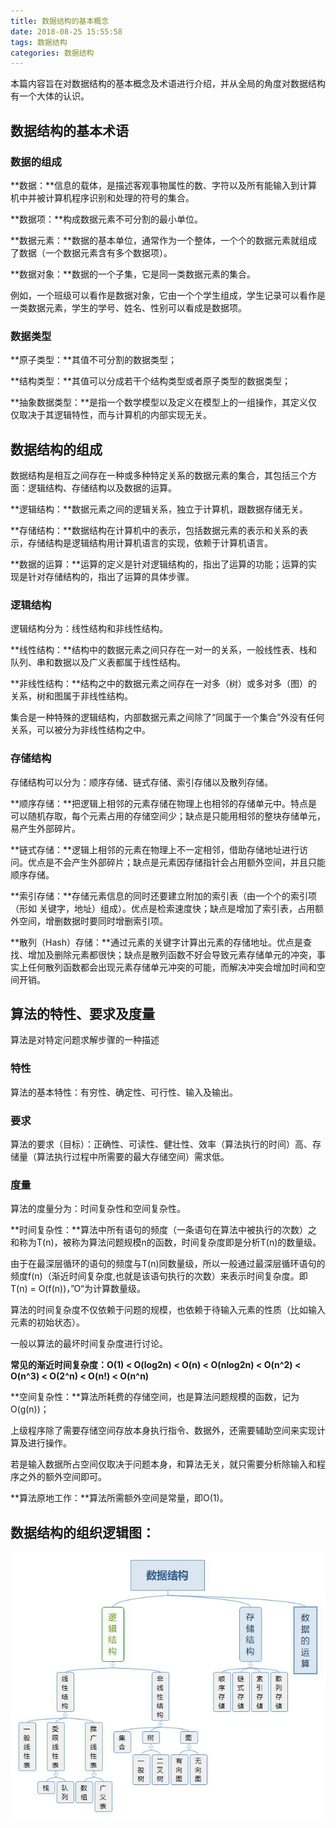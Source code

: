 ```yaml
---
title: 数据结构的基本概念
date: 2018-08-25 15:55:58
tags: 数据结构
categories: 数据结构
---
```


本篇内容旨在对数据结构的基本概念及术语进行介绍，并从全局的角度对数据结构有一个大体的认识。

## 数据结构的基本术语

### 数据的组成
**数据：**信息的载体，是描述客观事物属性的数、字符以及所有能输入到计算机中并被计算机程序识别和处理的符号的集合。

**数据项：**构成数据元素不可分割的最小单位。

**数据元素：**数据的基本单位，通常作为一个整体，一个个的数据元素就组成了数据（一个数据元素含有多个数据项）。

**数据对象：**数据的一个子集，它是同一类数据元素的集合。

例如，一个班级可以看作是数据对象，它由一个个学生组成，学生记录可以看作是一类数据元素，学生的学号、姓名、性别可以看成是数据项。

### 数据类型

**原子类型：**其值不可分割的数据类型；

**结构类型：**其值可以分成若干个结构类型或者原子类型的数据类型；

**抽象数据类型：**是指一个数学模型以及定义在模型上的一组操作，其定义仅仅取决于其逻辑特性，而与计算机的内部实现无关。


## 数据结构的组成

数据结构是相互之间存在一种或多种特定关系的数据元素的集合，其包括三个方面：逻辑结构、存储结构以及数据的运算。

**逻辑结构：**数据元素之间的逻辑关系，独立于计算机，跟数据存储无关。

**存储结构：**数据结构在计算机中的表示，包括数据元素的表示和关系的表示，存储结构是逻辑结构用计算机语言的实现，依赖于计算机语言。

**数据的运算：**运算的定义是针对逻辑结构的，指出了运算的功能；运算的实现是针对存储结构的，指出了运算的具体步骤。

### 逻辑结构

逻辑结构分为：线性结构和非线性结构。

**线性结构：**结构中的数据元素之间只存在一对一的关系，一般线性表、栈和队列、串和数据以及广义表都属于线性结构。

**非线性结构：**结构之中的数据元素之间存在一对多（树）或多对多（图）的关系，树和图属于非线性结构。

集合是一种特殊的逻辑结构，内部数据元素之间除了“同属于一个集合”外没有任何关系，可以被分为非线性结构之中。

### 存储结构

存储结构可以分为：顺序存储、链式存储、索引存储以及散列存储。

**顺序存储：**把逻辑上相邻的元素存储在物理上也相邻的存储单元中。特点是可以随机存取，每个元素占用的存储空间少；缺点是只能用相邻的整块存储单元，易产生外部碎片。

**链式存储：**逻辑上相邻的元素在物理上不一定相邻，借助存储地址进行访问。优点是不会产生外部碎片；缺点是元素因存储指针会占用额外空间，并且只能顺序存储。

**索引存储：**存储元素信息的同时还要建立附加的索引表（由一个个的索引项（形如 关键字，地址）组成）。优点是检索速度快；缺点是增加了索引表，占用额外空间，增删数据时要同时增删索引项。

**散列（Hash）存储：**通过元素的关键字计算出元素的存储地址。优点是查找、增加及删除元素都很快；缺点是散列函数不好会导致元素存储单元的冲突，事实上任何散列函数都会出现元素存储单元冲突的可能，而解决冲突会增加时间和空间开销。

## 算法的特性、要求及度量

算法是对特定问题求解步骤的一种描述

### 特性

算法的基本特性：有穷性、确定性、可行性、输入及输出。

### 要求

算法的要求（目标）：正确性、可读性、健壮性、效率（算法执行的时间）高、存储量（算法执行过程中所需要的最大存储空间）需求低。

### 度量

算法的度量分为：时间复杂性和空间复杂性。

**时间复杂性：**算法中所有语句的频度（一条语句在算法中被执行的次数）之和称为T(n)，被称为算法问题规模n的函数，时间复杂度即是分析T(n)的数量级。

由于在最深层循环的语句的频度与T(n)同数量级，所以一般通过最深层循环语句的频度f(n)（渐近时间复杂度,也就是该语句执行的次数）来表示时间复杂度。即 T(n) = O(f(n))，”O“为计算数量级。

算法的时间复杂度不仅依赖于问题的规模，也依赖于待输入元素的性质（比如输入元素的初始状态）。

一般以算法的最坏时间复杂度进行讨论。

**常见的渐近时间复杂度：O(1) < O(log2n) < O(n) < O(nlog2n) < O(n^2) < O(n^3) < O(2^n) < O(n!) < O(n^n)**

**空间复杂性：**算法所耗费的存储空间，也是算法问题规模的函数，记为O(g(n))；

上级程序除了需要存储空间存放本身执行指令、数据外，还需要辅助空间来实现计算及进行操作。

若是输入数据所占空间仅取决于问题本身，和算法无关，就只需要分析除输入和程序之外的额外空间即可。

**算法原地工作：**算法所需额外空间是常量，即O(1)。

## 数据结构的组织逻辑图：

![数据结构](/images/DataStructure.jpg)

